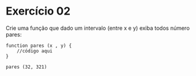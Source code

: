 # Exercício 02

Crie uma função que dado um intervalo (entre x e y) exiba todos número pares:
```
function pares (x , y) {
    //código aqui
}

pares (32, 321)
```
